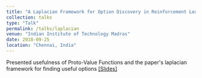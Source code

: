 ```yaml
---
title: "A Laplacian Framework for Option Discovery in Reinforcement Learning"
collection: talks
type: "Talk"
permalink: /talks/laplacian
venue: "Indian Institute of Technology Madras"
date: 2018-09-25
location: "Chennai, India"
---
```


Presented usefulness of Proto-Value Functions and the paper's laplacian framework for finding useful options [[Slides]](https://ameet-1997.github.io/files/LaplacianFramework.pdf)
